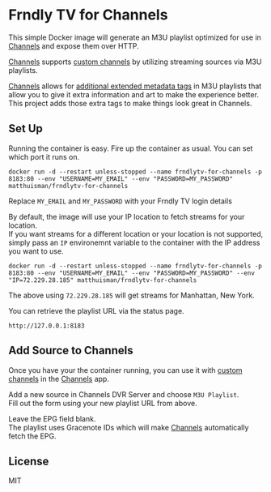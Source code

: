 # Frndly TV for Channels

This simple Docker image will generate an M3U playlist optimized for use in [Channels](https://getchannels.com) and expose them over HTTP.

[Channels](https://getchannels.com) supports [custom channels](https://getchannels.com/docs/channels-dvr-server/how-to/custom-channels/) by utilizing streaming sources via M3U playlists.

[Channels](https://getchannels.com) allows for [additional extended metadata tags](https://getchannels.com/docs/channels-dvr-server/how-to/custom-channels/#channels-extensions) in M3U playlists that allow you to give it extra information and art to make the experience better. This project adds those extra tags to make things look great in Channels.

## Set Up

Running the container is easy. Fire up the container as usual. You can set which port it runs on.

    docker run -d --restart unless-stopped --name frndlytv-for-channels -p 8183:80 --env "USERNAME=MY_EMAIL" --env "PASSWORD=MY_PASSWORD" matthuisman/frndlytv-for-channels

Replace `MY_EMAIL` and `MY_PASSWORD` with your Frndly TV login details

By default, the image will use your IP location to fetch streams for your location.  
If you want streams for a different location or your location is not supported,  
simply pass an `IP` environemnt variable to the container with the IP address you want to use.  

    docker run -d --restart unless-stopped --name frndlytv-for-channels -p 8183:80 --env "USERNAME=MY_EMAIL" --env "PASSWORD=MY_PASSWORD" --env "IP=72.229.28.185" matthuisman/frndlytv-for-channels

The above using `72.229.28.185` will get streams for Manhattan, New York.

You can retrieve the playlist URL via the status page.

    http://127.0.0.1:8183

## Add Source to Channels

Once you have your the container running, you can use it with [custom channels](https://getchannels.com/docs/channels-dvr-server/how-to/custom-channels/) in the [Channels](https://getchannels.com) app.

Add a new source in Channels DVR Server and choose `M3U Playlist`.  
Fill out the form using your new playlist URL from above.

Leave the EPG field blank.  
The playlist uses Gracenote IDs which will make [Channels](https://getchannels.com) automatically fetch the EPG.

## License

MIT
